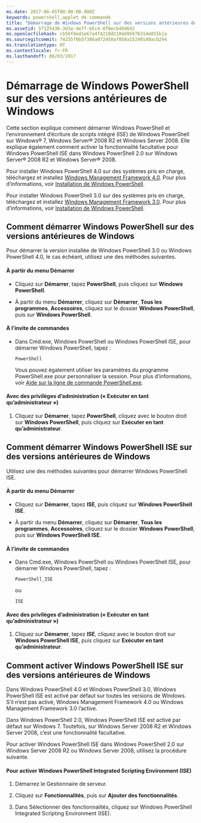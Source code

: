```yaml
---
ms.date: 2017-06-05T00:00:00.000Z
keywords: powershell,applet de commande
title: "Démarrage de Windows PowerShell sur des versions antérieures de Windows"
ms.assetid: 57125436-3d1e-4e7f-b5c4-8f0ecb49d642
ms.openlocfilehash: cb56fded1e67a4f4219d210dd95078314e855b1a
ms.sourcegitcommit: 74255f0b5f386a072458af058a15240140acb294
ms.translationtype: HT
ms.contentlocale: fr-FR
ms.lasthandoff: 08/03/2017
---
```

# <a name="starting-windows-powershell-on-earlier-versions-of-windows"></a>Démarrage de Windows PowerShell sur des versions antérieures de Windows
Cette section explique comment démarrer Windows PowerShell et l’environnement d’écriture de scripts intégré (ISE) de Windows PowerShell sur Windows® 7, Windows Server® 2008 R2 et Windows Server 2008. Elle explique également comment activer la fonctionnalité facultative pour Windows PowerShell ISE dans Windows PowerShell 2.0 sur Windows Server® 2008 R2 et Windows Server® 2008.

Pour installer Windows PowerShell 4.0 sur des systèmes pris en charge, téléchargez et installez [Windows Management Framework 4.0](http://go.microsoft.com/fwlink/?LinkID=293881). Pour plus d’informations, voir [Installation de Windows PowerShell](Installing-Windows-PowerShell.md).

Pour installer Windows PowerShell 3.0 sur des systèmes pris en charge, téléchargez et installez [Windows Management Framework 3.0](http://go.microsoft.com/fwlink/?LinkID=240290). Pour plus d’informations, voir [Installation de Windows PowerShell](Installing-Windows-PowerShell.md).

## <a name="how-to-start-windows-powershell-on-earlier-versions-of-windows"></a>Comment démarrer Windows PowerShell sur des versions antérieures de Windows
Pour démarrer la version installée de Windows PowerShell 3.0 ou Windows PowerShell 4.0, le cas échéant, utilisez une des méthodes suivantes.

#### <a name="from-the-start-menu"></a>À partir du menu Démarrer

-   Cliquez sur **Démarrer**, tapez **PowerShell**, puis cliquez sur **Windows PowerShell**.

-   À partir du menu **Démarrer**, cliquez sur **Démarrer**, **Tous les programmes**, **Accessoires**, cliquez sur le dossier **Windows PowerShell**, puis sur **Windows PowerShell**.

#### <a name="at-the-command-prompt"></a>À l’invite de commandes

-   Dans Cmd.exe, Windows PowerShell ou Windows PowerShell ISE, pour démarrer Windows PowerShell, tapez :

    ```
    PowerShell
    ```

    Vous pouvez également utiliser les paramètres du programme PowerShell.exe pour personnaliser la session. Pour plus d’informations, voir [Aide sur la ligne de commande PowerShell.exe](../core-powershell/console/PowerShell.exe-Command-Line-Help.md).

#### <a name="with-administrative-privileges-run-as-administrator"></a>Avec des privilèges d’administration (« Exécuter en tant qu’administrateur »)

1.  Cliquez sur **Démarrer**, tapez **PowerShell**, cliquez avec le bouton droit sur **Windows PowerShell**, puis cliquez sur **Exécuter en tant qu’administrateur**.

## <a name="how-to-start-windows-powershell-ise-on-earlier-releases-of-windows"></a>Comment démarrer Windows PowerShell ISE sur des versions antérieures de Windows
Utilisez une des méthodes suivantes pour démarrer Windows PowerShell ISE.

#### <a name="from-the-start-menu"></a>À partir du menu Démarrer

-   Cliquez sur **Démarrer**, tapez **ISE**, puis cliquez sur **Windows PowerShell ISE**.

-   À partir du menu **Démarrer**, cliquez sur **Démarrer**, **Tous les programmes**, **Accessoires**, cliquez sur le dossier **Windows PowerShell**, puis sur **Windows PowerShell ISE**.

#### <a name="at-the-command-prompt"></a>À l’invite de commandes

-   Dans Cmd.exe, Windows PowerShell ou Windows PowerShell ISE, pour démarrer Windows PowerShell, tapez :

    ```
    PowerShell_ISE
    ```

    ou

    ```
    ISE
    ```

#### <a name="with-administrative-privileges-run-as-administrator"></a>Avec des privilèges d’administration (« Exécuter en tant qu’administrateur »)

1.  Cliquez sur **Démarrer**, tapez **ISE**, cliquez avec le bouton droit sur **Windows PowerShell ISE**, puis cliquez sur **Exécuter en tant qu’administrateur**.

## <a name="how-to-enable-windows-powershell-ise-on-earlier-releases-of-windows"></a>Comment activer Windows PowerShell ISE sur des versions antérieures de Windows
Dans Windows PowerShell 4.0 et Windows PowerShell 3.0, Windows PowerShell ISE est activé par défaut sur toutes les versions de Windows. S’il n’est pas activé, Windows Management Framework 4.0 ou Windows Management Framework 3.0 l’active.

Dans Windows PowerShell 2.0, Windows PowerShell ISE est activé par défaut sur Windows 7. Toutefois, sur Windows Server 2008 R2 et Windows Server 2008, c’est une fonctionnalité facultative.

Pour activer Windows PowerShell ISE dans Windows PowerShell 2.0 sur Windows Server 2008 R2 ou Windows Server 2008, utilisez la procédure suivante.

#### <a name="to-enable-windows-powershell-integrated-scripting-environment-ise"></a>Pour activer Windows PowerShell Integrated Scripting Environment (ISE)

1.  Démarrez le Gestionnaire de serveur.

2.  Cliquez sur **Fonctionnalités**, puis sur **Ajouter des fonctionnalités**.

3.  Dans Sélectionner des fonctionnalités, cliquez sur Windows PowerShell Integrated Scripting Environment (ISE).

